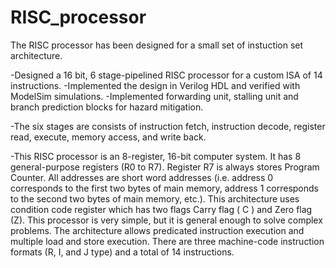 # RISC_processor

The RISC processor has been designed for a small set of instuction set architecture.

-Designed a 16 bit, 6 stage-pipelined RISC processor for a custom ISA of 14 instructions.
-Implemented the design in Verilog HDL and verified with ModelSim simulations.
-Implemented forwarding unit, stalling unit and branch prediction blocks for hazard mitigation.

-The six stages are consists of instruction fetch, instruction decode, register read, execute, memory access, and write back.

-This RISC processor is an 8-register, 16-bit computer system. It has 8 general-purpose
registers (R0 to R7). Register R7 is always stores Program Counter. All addresses are short word
addresses (i.e. address 0 corresponds to the first two bytes of main memory, address 1 corresponds to
the second two bytes of main memory, etc.). This architecture uses condition code register which has
two flags Carry flag ( C ) and Zero flag (Z). This processor is very simple, but it is general enough to solve
complex problems. The architecture allows predicated instruction execution and multiple load and store
execution. There are three machine-code instruction formats (R, I, and J type) and a total of 14
instructions. 
